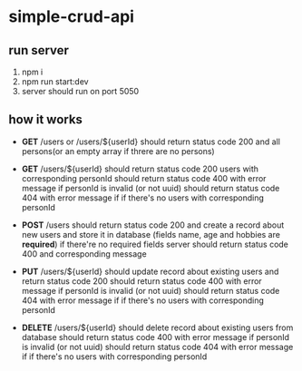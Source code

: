 # simple-crud-api

## run server

1. npm i
2. npm run start:dev
3. server should run on port 5050

## how it works

- **GET** /users or /users/${userId} should return status code 200 and all persons(or an empty array if threre are no persons)
- **GET** /users/${userId}
  should return status code 200 users with corresponding personId
  should return status code 400 with error message if personId is invalid (or not uuid)
  should return status code 404 with error message if if there's no users with corresponding personId

- **POST** /users should return status code 200 and create a record about new users and store it in database (fields name, age and hobbies are **required**)
  if there're no required fields server should return status code 400 and corresponding message

- **PUT** /users/${userId} should update record about existing users and return status code 200
  should return status code 400 with error message if personId is invalid (or not uuid)
  should return status code 404 with error message if if there's no users with corresponding personId

- **DELETE** /users/${userId} should delete record about existing users from database
  should return status code 400 with error message if personId is invalid (or not uuid)
  should return status code 404 with error message if if there's no users with corresponding personId
